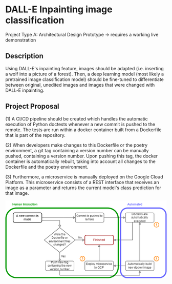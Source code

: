 # DALL-E Inpainting image classification

Project Type A: Architectural Design Prototype -> requires a working live demonstration

## Description

Using DALL-E's inpainting feature, images should be adapted (i.e. inserting a wolf into a picture of a forest). Then, a deep learning model (most likely a pretrained image classification model) should be fine-tuned to differentiate between original, unedited images and images that were changed with DALL-E inpainting.

## Project Proposal

(1) A CI/CD pipeline should be created which handles the automatic execution of Python doctests whenever a new commit is pushed to the remote. The tests are run within a docker container built from a Dockerfile that is part of the repository. 

(2) When developers make changes to this Dockerfile or the poetry environment, a git tag containing a version number can be manually pushed, containing a version number. Upon pushing this tag, the docker container is automatically rebuilt, taking into account all changes to the Dockerfile and the poetry environment. 

(3) Furthermore, a microservice is manually deployed on the Google Cloud Platform. This microservice consists of a REST interface that receives an image as a parameter and returns the current model's class prediction for that image.

![Flow Chart](flow_diagram.png)
